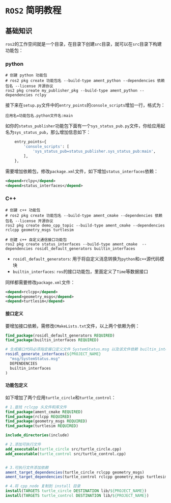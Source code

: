 # `ROS2` 简明教程

## 基础知识

`ros2`的工作空间就是一个目录，在目录下创建`src`目录，就可以在`src`目录下构建功能包：

### python

```shell
# 创建 python 功能包
# ros2 pkg create 功能包名 --build-type ament_python --dependencies 依赖包名 --license 开源协议
ros2 pkg create my_publisher_pkg --build-type ament_python --dependencies rclpy
```

接下来在`setup.py`文件中的`entry_points`的`console_scripts`增加一行，格式为：

`应用名=功能包名.python文件名:main`

如你的`status_publisher`功能包下面有一个`sys_status_pub.py`文件，你给应用起名为`sys_status_pub`，那么增加信息如下：

```python
    entry_points={
        'console_scripts': [
            'sys_status_pub=status_publisher.sys_status_pub:main',
        ],
    },
```

需要增加依赖包，修改`package.xml`文件，如下增加`status_interfaces`依赖：

```xml
<depend>rclpy</depend>
<depend>status_interfaces</depend>
```

### C++

```shell
# 创建 c++ 功能包
# ros2 pkg create 功能包名 --build-type ament_cmake --dependencies 依赖包名 --license 开源协议
ros2 pkg create demo_cpp_topic --build-type ament_cmake --dependencies rclcpp geometry_msgs turtlesim

# 创建 c++ 自定义通信接口功能包
ros2 pkg create status_interfaces --build-type ament_cmake  --dependencies rosidl_default_generators builtin_interfaces
```

- `rosidl_default_generators`: 用于将自定义消息转换为`python`和`c++`源代码模块
- `builtin_interfaces`: `ros`的接口功能包，里面定义了`Time`等数据接口

同样都需要修改`package.xml`文件：

```xml
<depend>rclcpp</depend>
<depend>geometry_msgs</depend>
<depend>turtlesim</depend>
```

#### 接口定义

要增加接口依赖，需修改`CMakeLists.txt`文件，以上两个依赖为例：

```cmake
find_package(rosidl_default_generators REQUIRED)
find_package(builtin_interfaces REQUIRED)

# 生成接口代码必须指定接口定义文件 SystemStatus.msg 以及该文件依赖 builtin_interfaces
rosidl_generate_interfaces(${PROJECT_NAME}
  "msg/SystemStatus.msg"
  DEPENDENCIES
  builtin_interfaces
)
```

#### 功能包定义

如下增加了两个应用`turtle_circle`和`turtle_control`：

```cmake
# 1.查找 rclcpp 头文件和库文件
find_package(ament_cmake REQUIRED)
find_package(rclcpp REQUIRED)
find_package(geometry_msgs REQUIRED)
find_package(turtlesim REQUIRED)

include_directories(include)

# 2.添加可执行文件
add_executable(turtle_circle src/turtle_circle.cpp)
add_executable(turtle_control src/turtle_control.cpp)


# 3.可执行文件添加依赖
ament_target_dependencies(turtle_circle rclcpp geometry_msgs)
ament_target_dependencies(turtle_control rclcpp geometry_msgs turtlesim)

# 4.将 cpp_node 复制到 install 目录
install(TARGETS turtle_circle DESTINATION lib/${PROJECT_NAME})
install(TARGETS turtle_control DESTINATION lib/${PROJECT_NAME})
```
